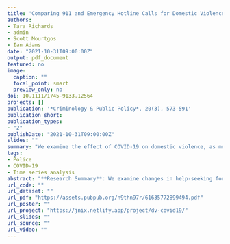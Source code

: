 ```yaml
---
title: 'Comparing 911 and Emergency Hotline Calls for Domestic Violence in Seven Cities: What Happened When People Started Staying Home Due to COVID-19?'
authors:
- Tara Richards
- admin
- Scott Mourtgos
- Ian Adams
date: "2021-10-31T09:00:00Z"
output: pdf_document
featured: no
image:
  caption: ""
  focal_point: smart
  preview_only: no
doi: 10.1111/1745-9133.12564
projects: []
publication: '*Criminology & Public Policy*, 20(3), 573-591'
publication_short: 
publication_types: 
- "2"
publishDate: "2021-10-31T09:00:00Z"
slides: ""
summary: "We examine the effect of COVID-19 on domestic violence, as measured by daily calls to 911 and Victim Service Agencies' emergency hotlines."
tags:
- Police
- COVID-19
- Time series analysis
abstract: "**Research Summary**: We examine changes in help-seeking for domestic violence (DV) in seven U.S. cities during the COVID-19 pandemic. Using Bayesian structural time-series modeling with daily data to construct a synthetic counterfactual, we test whether calls to police and/or emergency hotlines varied in 2020 as people stayed home due to COVID-19. Across this sample, we estimate there were approximately 1,030 more calls to police and 1,671 more calls to emergency hotlines than would have occurred absent the pandemic. **Policy Implications**: Inter-agency data sharing and analysis holds great promise for better understanding localized trends in DV in real time. Research-practitioner partnerships can help DV coordinated community response teams (CCRTs) develop accessible and sustainable dashboards to visualize data and advance community transparency. As calls for drastic changes in policing are realized, prioritization of finite resources will become critical. Data-driven decision-making by CCRTs provides an opportunity to work within resource constraints without compromising the safety of DV victims."
url_code: ""
url_dataset: ""
url_pdf: "https://assets.pubpub.org/n9thn97r/61635772899494.pdf"
url_poster: ""
url_project: "https://jnix.netlify.app/project/dv-covid19/"
url_slides: ""
url_source: ""
url_video: ""
---
```

